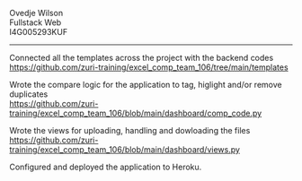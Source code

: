 Ovedje Wilson <br>
Fullstack Web <br>
I4G005293KUF <br>

<hr>


 Connected all the templates across the project with the backend codes <br>
 https://github.com/zuri-training/excel_comp_team_106/tree/main/templates


 Wrote the compare logic for the application to tag, higlight and/or remove duplicates <br>
 https://github.com/zuri-training/excel_comp_team_106/blob/main/dashboard/comp_code.py 

 
 Wrote the views for uploading, handling and dowloading the files <br>
 https://github.com/zuri-training/excel_comp_team_106/blob/main/dashboard/views.py


 Configured and deployed the application to Heroku. <br>
 

 

 
